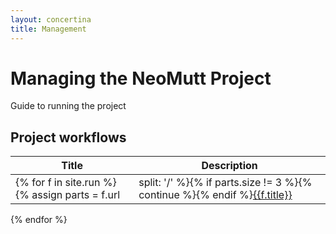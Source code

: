 ```yaml
---
layout: concertina
title: Management
---
```


# Managing the NeoMutt Project

Guide to running the project

## Project workflows

| Title | Description |
|-------|-------------|
{% for f in site.run %}{% assign parts = f.url | split: '/' %}{% if parts.size != 3 %}{% continue %}{% endif %}[{{f.title}}]({{f.url}}) | {{ f.description }}
{% endfor %}

